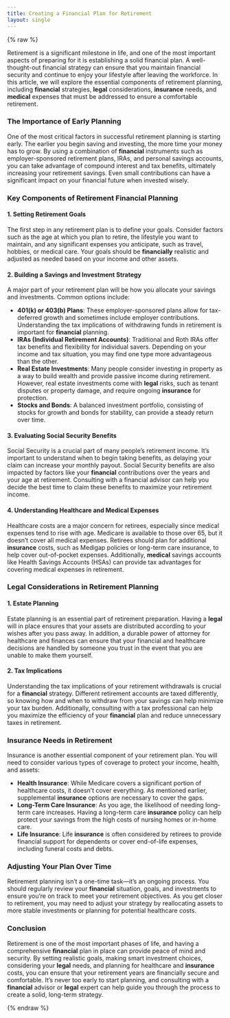 ```yaml
---
title: Creating a Financial Plan for Retirement
layout: single
---
```


{% raw %}

Retirement is a significant milestone in life, and one of the most important aspects of preparing for it is establishing a solid financial plan. A well-thought-out financial strategy can ensure that you maintain financial security and continue to enjoy your lifestyle after leaving the workforce. In this article, we will explore the essential components of retirement planning, including **financial** strategies, **legal** considerations, **insurance** needs, and **medical** expenses that must be addressed to ensure a comfortable retirement.

### The Importance of Early Planning

One of the most critical factors in successful retirement planning is starting early. The earlier you begin saving and investing, the more time your money has to grow. By using a combination of **financial** instruments such as employer-sponsored retirement plans, IRAs, and personal savings accounts, you can take advantage of compound interest and tax benefits, ultimately increasing your retirement savings. Even small contributions can have a significant impact on your financial future when invested wisely.

### Key Components of Retirement Financial Planning

#### 1. **Setting Retirement Goals**
The first step in any retirement plan is to define your goals. Consider factors such as the age at which you plan to retire, the lifestyle you want to maintain, and any significant expenses you anticipate, such as travel, hobbies, or medical care. Your goals should be **financially** realistic and adjusted as needed based on your income and other assets.

#### 2. **Building a Savings and Investment Strategy**
A major part of your retirement plan will be how you allocate your savings and investments. Common options include:

- **401(k) or 403(b) Plans**: These employer-sponsored plans allow for tax-deferred growth and sometimes include employer contributions. Understanding the tax implications of withdrawing funds in retirement is important for **financial** planning.
- **IRAs (Individual Retirement Accounts)**: Traditional and Roth IRAs offer tax benefits and flexibility for individual savers. Depending on your income and tax situation, you may find one type more advantageous than the other.
- **Real Estate Investments**: Many people consider investing in property as a way to build wealth and provide passive income during retirement. However, real estate investments come with **legal** risks, such as tenant disputes or property damage, and require ongoing **insurance** for protection.
- **Stocks and Bonds**: A balanced investment portfolio, consisting of stocks for growth and bonds for stability, can provide a steady return over time.

#### 3. **Evaluating Social Security Benefits**
Social Security is a crucial part of many people’s retirement income. It’s important to understand when to begin taking benefits, as delaying your claim can increase your monthly payout. Social Security benefits are also impacted by factors like your **financial** contributions over the years and your age at retirement. Consulting with a financial advisor can help you decide the best time to claim these benefits to maximize your retirement income.

#### 4. **Understanding Healthcare and Medical Expenses**
Healthcare costs are a major concern for retirees, especially since medical expenses tend to rise with age. Medicare is available to those over 65, but it doesn’t cover all medical expenses. Retirees should plan for additional **insurance** costs, such as Medigap policies or long-term care insurance, to help cover out-of-pocket expenses. Additionally, **medical** savings accounts like Health Savings Accounts (HSAs) can provide tax advantages for covering medical expenses in retirement.

### Legal Considerations in Retirement Planning

#### 1. **Estate Planning**
Estate planning is an essential part of retirement preparation. Having a **legal** will in place ensures that your assets are distributed according to your wishes after you pass away. In addition, a durable power of attorney for healthcare and finances can ensure that your financial and healthcare decisions are handled by someone you trust in the event that you are unable to make them yourself.

#### 2. **Tax Implications**
Understanding the tax implications of your retirement withdrawals is crucial for a **financial** strategy. Different retirement accounts are taxed differently, so knowing how and when to withdraw from your savings can help minimize your tax burden. Additionally, consulting with a tax professional can help you maximize the efficiency of your **financial** plan and reduce unnecessary taxes in retirement.

### Insurance Needs in Retirement

Insurance is another essential component of your retirement plan. You will need to consider various types of coverage to protect your income, health, and assets:

- **Health Insurance**: While Medicare covers a significant portion of healthcare costs, it doesn’t cover everything. As mentioned earlier, supplemental **insurance** options are necessary to cover the gaps.
- **Long-Term Care Insurance**: As you age, the likelihood of needing long-term care increases. Having a long-term care **insurance** policy can help protect your savings from the high costs of nursing homes or in-home care.
- **Life Insurance**: Life **insurance** is often considered by retirees to provide financial support for dependents or cover end-of-life expenses, including funeral costs and debts.

### Adjusting Your Plan Over Time

Retirement planning isn’t a one-time task—it’s an ongoing process. You should regularly review your **financial** situation, goals, and investments to ensure you’re on track to meet your retirement objectives. As you get closer to retirement, you may need to adjust your strategy by reallocating assets to more stable investments or planning for potential healthcare costs.

### Conclusion

Retirement is one of the most important phases of life, and having a comprehensive **financial** plan in place can provide peace of mind and security. By setting realistic goals, making smart investment choices, considering your **legal** needs, and planning for healthcare and **insurance** costs, you can ensure that your retirement years are financially secure and comfortable. It’s never too early to start planning, and consulting with a **financial** advisor or **legal** expert can help guide you through the process to create a solid, long-term strategy.

{% endraw %}
